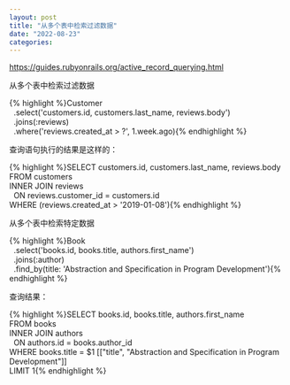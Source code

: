 ```yaml
---
layout: post
title: "从多个表中检索过滤数据"
date: "2022-08-23"
categories: 
---
```

<p><a href="https://guides.rubyonrails.org/active_record_querying.html">https://guides.rubyonrails.org/active_record_querying.html</a></p>

<p>从多个表中检索过滤数据</p>

{% highlight %}Customer<br />
&nbsp; .select(&#39;customers.id, customers.last_name, reviews.body&#39;)<br />
&nbsp; .joins(:reviews)<br />
&nbsp; .where(&#39;reviews.created_at &gt; ?&#39;, 1.week.ago){% endhighlight %}

<p>查询语句执行的结果是这样的：</p>

{% highlight %}SELECT customers.id, customers.last_name, reviews.body<br />
FROM customers<br />
INNER JOIN reviews<br />
&nbsp; ON reviews.customer_id = customers.id<br />
WHERE (reviews.created_at &gt; &#39;2019-01-08&#39;){% endhighlight %}

<p>从多个表中检索特定数据</p>

{% highlight %}Book<br />
&nbsp; .select(&#39;books.id, books.title, authors.first_name&#39;)<br />
&nbsp; .joins(:author)<br />
&nbsp; .find_by(title: &#39;Abstraction and Specification in Program Development&#39;){% endhighlight %}

<p>查询结果：</p>

{% highlight %}SELECT books.id, books.title, authors.first_name<br />
FROM books<br />
INNER JOIN authors<br />
&nbsp; ON authors.id = books.author_id<br />
WHERE books.title = $1 [[&quot;title&quot;, &quot;Abstraction and Specification in Program Development&quot;]]<br />
LIMIT 1{% endhighlight %}

<p>&nbsp;</p>

<p>&nbsp;</p>

<p>&nbsp;</p>

